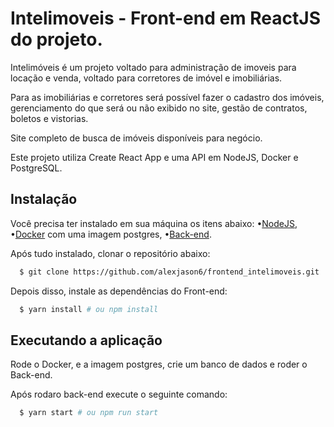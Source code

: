 # Intelimoveis  - Front-end em ReactJS do projeto.
Intelimóveis é um projeto voltado para administração de imoveis para locação e venda, voltado para corretores de imóvel e imobiliárias.

Para as imobiliárias e corretores será possível fazer o cadastro dos imóveis, gerenciamento do que será ou não exibido no site, gestão de contratos, boletos e vistorias.

Site completo de busca de imóveis disponíveis para negócio.

Este projeto utiliza Create React App e uma API em NodeJS, Docker e PostgreSQL.

## Instalação

Você precisa ter instalado em sua máquina os itens abaixo:
•[NodeJS](https://nodejs.org),
•[Docker](https://www.docker.com) com uma imagem postgres,
•[Back-end](https://github.com/alexjason6/backend-intelimoveis).


Após tudo instalado, clonar o repositório abaixo:
```sh
  $ git clone https://github.com/alexjason6/frontend_intelimoveis.git
```

Depois disso, instale as dependências do Front-end:
```sh
  $ yarn install # ou npm install
```

## Executando a aplicação

Rode o Docker, e a imagem postgres, crie um banco de dados e roder o Back-end.

Após rodaro back-end execute o seguinte comando:
```sh
  $ yarn start # ou npm run start
```
